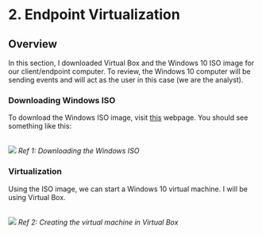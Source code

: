 # 2. Endpoint Virtualization
## Overview
In this section, I downloaded Virtual Box and the Windows 10 ISO image for our client/endpoint computer. To review, the Windows 10 computer will be sending events and will act as 
the user in this case (we are the analyst).

### Downloading Windows ISO
To download the Windows ISO image, visit [this](https://www.microsoft.com/en-us/software-download/windows10) webpage. You should see something like this: 
<div>
  <br>
    <img src="https://i.imgur.com/cAUesxB.png">
  <i>Ref 1: Downloading the Windows ISO</i>
  <br>
</div>

### Virtualization
Using the ISO image, we can start a Windows 10 virtual machine. I will be using Virtual Box.
<div>
  <br>
    <img src="https://i.imgur.com/w2SCB7t.png">
  <i>Ref 2: Creating the virtual machine in Virtual Box</i>
  <br>
</div>
